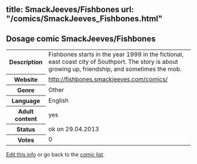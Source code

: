 title: SmackJeeves/Fishbones
url: "/comics/SmackJeeves_Fishbones.html"
---
Dosage comic SmackJeeves/Fishbones
-----------------------------------------

<p id="msg"></p>
<script type="text/javascript">
if (window.location.search === '?edit_info_mail=sent_ok') {
  var elem = document.getElementById("msg");
  elem.innerHTML = 'Edited information sucessfully sent for review, which is usually done daily. Thanks!';
  elem.className = 'ok';
}
</script>
<table class="comicinfo">
<tr>
<th>Description</th><td>Fishbones starts in the year 1999 in the fictional, east coast city of Southport. The story is about growing up, friendship, and sometimes the mob.</td>
</tr>
<tr>
<th>Website</th><td><a href="http://fishbones.smackjeeves.com/comics/">http://fishbones.smackjeeves.com/comics/</a></td>
</tr>
<tr>
<th>Genre</th><td>Other</td>
</tr>
<tr>
<th>Language</th><td>English</td>
</tr>
<tr>
<th>Adult content</th><td>yes</td>
</tr>
<tr>
<th>Status</th><td>ok on 29.04.2013</td>
</tr>
<tr>
<th>Votes</th><td>0</td>
</tr>
</table>

[Edit this info](SmackJeeves_Fishbones_edit.html) or go back to the [comic list](../comic-index.html).
